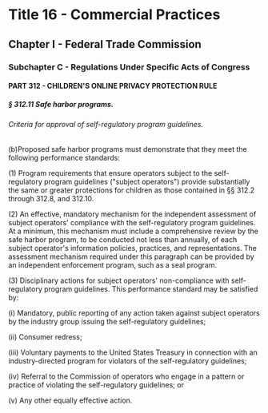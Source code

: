 
# Title 16 - Commercial Practices
## Chapter I - Federal Trade Commission
### Subchapter C - Regulations Under Specific Acts of Congress
#### PART 312 - CHILDREN'S ONLINE PRIVACY PROTECTION RULE
##### § 312.11 Safe harbor programs.
###### Criteria for approval of self-regulatory program guidelines.

(b)Proposed safe harbor programs must demonstrate that they meet the following performance standards:

(1) Program requirements that ensure operators subject to the self-regulatory program guidelines ("subject operators") provide substantially the same or greater protections for children as those contained in §§ 312.2 through 312.8, and 312.10.

(2) An effective, mandatory mechanism for the independent assessment of subject operators' compliance with the self-regulatory program guidelines. At a minimum, this mechanism must include a comprehensive review by the safe harbor program, to be conducted not less than annually, of each subject operator's information policies, practices, and representations. The assessment mechanism required under this paragraph can be provided by an independent enforcement program, such as a seal program.

(3) Disciplinary actions for subject operators' non-compliance with self-regulatory program guidelines. This performance standard may be satisfied by:

(i) Mandatory, public reporting of any action taken against subject operators by the industry group issuing the self-regulatory guidelines;

(ii) Consumer redress;

(iii) Voluntary payments to the United States Treasury in connection with an industry-directed program for violators of the self-regulatory guidelines;

(iv) Referral to the Commission of operators who engage in a pattern or practice of violating the self-regulatory guidelines; or

(v) Any other equally effective action.

